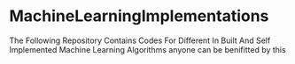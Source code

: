 # MachineLearningImplementations
The Following Repository Contains Codes For Different In Built And Self Implemented Machine Learning Algorithms 
anyone can be benifitted by this
